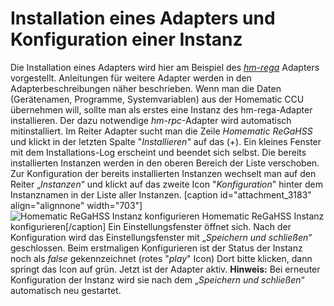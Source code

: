 # Installation eines Adapters und Konfiguration einer Instanz

Die Installation eines Adapters wird hier am Beispiel des _[hm-rega](http://www.iobroker.net/?page_id=2825&lang=de)_ Adapters vorgestellt. Anleitungen für weitere Adapter werden in den Adapterbeschreibungen näher beschrieben. Wenn man die Daten (Gerätenamen, Programme, Systemvariablen) aus der Homematic CCU übernehmen will, sollte man als erstes eine Instanz des hm-rega-Adapter installieren. Der dazu notwendige _hm-rpc_-Adapter wird automatisch mitinstalliert. Im Reiter Adapter sucht man die Zeile _Homematic ReGaHSS_ und klickt in der letzten Spalte "_Installieren"_ auf das (+). Ein kleines Fenster mit dem Installations-Log erscheint und beendet sich selbst. Die bereits installierten Instanzen werden in den oberen Bereich der Liste verschoben. Zur Konfiguration der bereits installierten Instanzen wechselt man auf den Reiter „_Instanzen_“ und klickt auf das zweite Icon "_Konfiguration_" hinter dem Instanznamen in der Liste aller Instanzen. [caption id="attachment_3183" align="alignnone" width="703"]![Homematic ReGaHSS Instanz konfigurieren](http://www.iobroker.net/wp-content/uploads/rega-adapter-installieren.jpg) Homematic ReGaHSS Instanz konfigurieren[/caption] Ein Einstellungsfenster öffnet sich. Nach der Konfiguration wird das Einstellungsfenster mit „_Speichern und schließen_“ geschlossen. Beim erstmaligen Konfigurieren ist der Status der Instanz noch als _false_ gekennzeichnet (rotes "_play_" Icon) Dort bitte klicken, dann springt das Icon auf grün. Jetzt ist der Adapter aktiv. **Hinweis:** Bei erneuter Konfiguration der Instanz wird sie nach dem „_Speichern und schließen_“ automatisch neu gestartet.